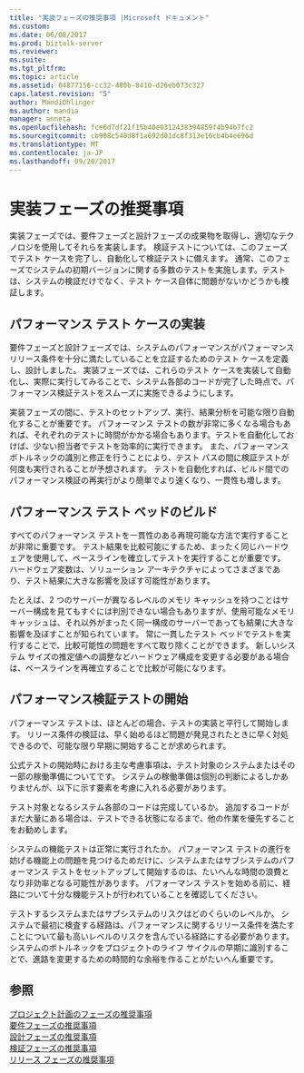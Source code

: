 ```yaml
---
title: "実装フェーズの推奨事項 |Microsoft ドキュメント"
ms.custom: 
ms.date: 06/08/2017
ms.prod: biztalk-server
ms.reviewer: 
ms.suite: 
ms.tgt_pltfrm: 
ms.topic: article
ms.assetid: 04877156-cc32-480b-8410-d26eb073c327
caps.latest.revision: "5"
author: MandiOhlinger
ms.author: mandia
manager: anneta
ms.openlocfilehash: fce6d7df21f15b40e0312438394859f4b94b7fc2
ms.sourcegitcommit: cb908c540d8f1a692d01dc8f313e16cb4b4e696d
ms.translationtype: MT
ms.contentlocale: ja-JP
ms.lasthandoff: 09/20/2017
---
```

# <a name="implementation-phase-recommendations"></a>実装フェーズの推奨事項
実装フェーズでは、要件フェーズと設計フェーズの成果物を取得し、適切なテクノロジを使用してそれらを実装します。 検証テストについては、このフェーズでテスト ケースを完了し、自動化して検証テストに備えます。 通常、このフェーズでシステムの初期バージョンに関する多数のテストを実施します。テストは、システムの検証だけでなく、テスト ケース自体に問題がないかどうかも検証します。  
  
## <a name="implement-performance-test-cases"></a>パフォーマンス テスト ケースの実装  
 要件フェーズと設計フェーズでは、システムのパフォーマンスがパフォーマンス リリース条件を十分に満たしていることを立証するためのテスト ケースを定義し、設計しました。 実装フェーズでは、これらのテスト ケースを実装して自動化し、実際に実行してみることで、システム各部のコードが完了した時点で、パフォーマンス検証テストをスムーズに実施できるようにします。  
  
 実装フェーズの間に、テストのセットアップ、実行、結果分析を可能な限り自動化することが重要です。 パフォーマンス テストの数が非常に多くなる場合もあれば、それぞれのテストに時間がかかる場合もあります。テストを自動化しておけば、少ない担当者でテストを効率的に実行できます。 また、パフォーマンス ボトルネックの識別と修正を行うことにより、テスト パスの間に検証テストが何度も実行されることが予想されます。 テストを自動化すれば、ビルド間でのパフォーマンス検証の再実行がより簡単でより速くなり、一貫性も増します。  
  
## <a name="build-the-performance-test-bed"></a>パフォーマンス テスト ベッドのビルド  
 すべてのパフォーマンス テストを一貫性のある再現可能な方法で実行することが非常に重要です。 テスト結果を比較可能にするため、まったく同じハードウェアを使用して、ベースラインを確立してテストを実行することが重要です。 ハードウェア変数は、ソリューション アーキテクチャによってさまざまであり、テスト結果に大きな影響を及ぼす可能性があります。  
  
 たとえば、2 つのサーバーが異なるレベルのメモリ キャッシュを持つことはサーバー構成を見てもすぐには判別できない場合もありますが、使用可能なメモリ キャッシュは、それ以外がまったく同一構成のサーバーであっても結果に大きな影響を及ぼすことが知られています。 常に一貫したテスト ベッドでテストを実行することで、比較可能性の問題をすべて取り除くことができます。 新しいシステム サイズの推定値への調整などハードウェア構成を変更する必要がある場合は、ベースラインを再確立することで比較が可能になります。  
  
## <a name="begin-performance-validation-testing"></a>パフォーマンス検証テストの開始  
 パフォーマンス テストは、ほとんどの場合、テストの実装と平行して開始します。  リリース条件の検証は、早く始めるほど問題が発見されたときに早く対処できるので、可能な限り早期に開始することが求められます。  
  
 公式テストの開始時における主な考慮事項は、テスト対象のシステムまたはその一部の稼働準備についてです。 システムの稼働準備は個別の判断によるしかありませんが、以下に示す要素を考慮に入れる必要があります。  
  
 テスト対象となるシステム各部のコードは完成しているか。 追加するコードがまだ大量にある場合は、テストできる状態になるまで、他の作業を優先することをお勧めします。  
  
 システムの機能テストは正常に実行されたか。 パフォーマンス テストの進行を妨げる機能上の問題を見つけるためだけに、システムまたはサブシステムのパフォーマンス テストをセットアップして開始するのは、たいへんな時間の浪費となり非効率となる可能性があります。 パフォーマンス テストを始める前に、経路について十分な機能テストが行われていることを確認してください。  
  
 テストするシステムまたはサブシステムのリスクはどのくらいのレベルか。 システムで最初に検査する経路は、パフォーマンスに関するリリース条件を満たすことについて最も高いレベルのリスクを含んでいる経路にする必要があります。 システムのボトルネックをプロジェクトのライフ サイクルの早期に識別することで、進路を変更するための時間的な余裕を作ることがたいへん重要です。  
  
## <a name="see-also"></a>参照  
 [プロジェクト計画のフェーズの推奨事項](../core/project-planning-recommendations-by-phase.md)   
 [要件フェーズの推奨事項](../core/requirements-phase-recommendations.md)   
 [設計フェーズの推奨事項](../core/design-phase-recommendations.md)   
 [検証フェーズの推奨事項](../core/verification-phase-recommendations.md)   
 [リリース フェーズの推奨事項](../core/release-phase-recommendations.md)